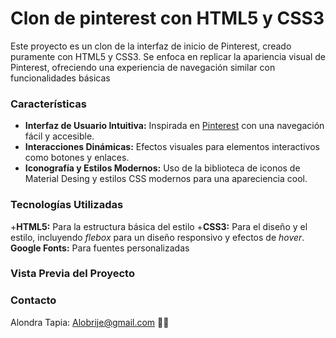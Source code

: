 # Clon de pinterest con HTML5 y CSS3 

Este proyecto es un clon de la interfaz de inicio de Pinterest, creado puramente con HTML5 y CSS3. Se enfoca en replicar la apariencia visual de Pinterest, ofreciendo una experiencia de navegación similar con funcionalidades básicas 

### Características 
+ **Interfaz de Usuario Intuitiva:** Inspirada en [Pinterest](https://www.pinterest.com.mx/) con una navegación fácil y accesible.
+ **Interacciones Dinámicas:** Efectos visuales para elementos interactivos como botones y enlaces.
+ **Iconografía y Estilos Modernos:** Uso de la biblioteca de iconos de Material Desing y estilos CSS modernos para una apareciencia cool.

### Tecnologías Utilizadas
+**HTML5:** Para la estructura básica del estilo 
+**CSS3:** Para el diseño y el estilo, incluyendo _*flebox*_ para un diseño responsivo y efectos de _*hover*_. 
**Google Fonts:** Para fuentes personalizadas 

### Vista Previa del Proyecto 

### Contacto 
Alondra Tapia: [Alobrije@gmail.com]() 🙋‍♀️
